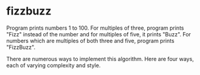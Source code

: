 fizzbuzz
========

Program prints numbers 1 to 100. For multiples of three, program prints "Fizz" instead of the number and for multiples of five, it prints "Buzz". For numbers which are multiples of both three and five, program prints "FizzBuzz".

There are numerous ways to implement this algorithm. Here are four ways, each of varying complexity and style.  